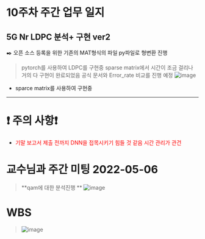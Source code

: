 # 10주차 주간 업무 일지 
## 5G Nr LDPC 분석+ 구현 ver2
✒️  오픈 소스 등록을 위한 기존의 MAT형식의 파일 py파일로 형변환 진행 
> pytorch를 사용하여 LDPC를 구현중 
> sparse matrix에서 시간이 조금 걸리나 거의 다 구현이 완료되었음 공식 문서와 Error_rate 비교를 진행 예정
> ![image](https://user-images.githubusercontent.com/45085563/170335095-48989b92-c3f3-4fb5-bf1f-dae26f79a448.png)
+ sparce matrix를 사용하여 구현중  

 
-----
# ❗ 주의 사항❗  
>
+ <span style="color:red">기말 보고서 제출 전까지 DNN을 접목시키기 힘들 것 같음 시간 관리가 관건</span>

# 교수님과 주간 미팅 2022-05-06
> **qam에 대한 분석진행 **
> ![image](https://user-images.githubusercontent.com/45085563/170340971-a06378b7-4a86-442b-8c87-79c4b18132c5.png)
# WBS
> ![image](https://user-images.githubusercontent.com/63450024/170602761-ba9b0c3c-7de5-4935-a8f4-aaad86920cb9.png)
